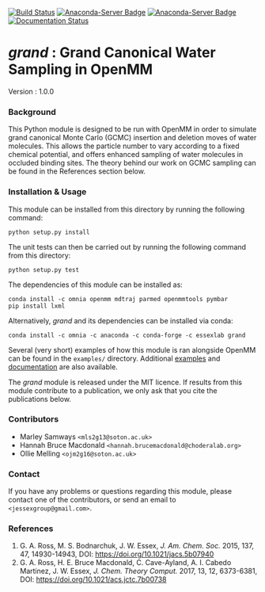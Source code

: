 [![Build Status](https://travis-ci.org/essex-lab/grand.svg?branch=master)](https://travis-ci.org/essex-lab/grand)
[![Anaconda-Server Badge](https://anaconda.org/essexlab/grand/badges/version.svg)](https://anaconda.org/essexlab/grand)
[![Anaconda-Server Badge](https://anaconda.org/essexlab/grand/badges/downloads.svg)](https://anaconda.org/essexlab/grand)
[![Documentation Status](https://readthedocs.org/projects/grand/badge/?version=latest)](https://grand.readthedocs.io/en/latest/?badge=latest)

# _grand_ : Grand Canonical Water Sampling in OpenMM

Version : 1.0.0

### Background

This Python module is designed to be run with OpenMM in order to simulate grand
canonical Monte Carlo (GCMC) insertion and deletion moves of water molecules.
This allows the particle number to vary according to a fixed chemical
potential, and offers enhanced sampling of water molecules in occluded
binding sites.
The theory behind our work on GCMC sampling can be found in the References
section below.

### Installation & Usage

This module can be installed from this directory by running the following
command:

```commandline
python setup.py install
```

The unit tests can then be carried out by running the following command from
this directory:
```commandline
python setup.py test
```

The dependencies of this module can be installed as:

```commandline
conda install -c omnia openmm mdtraj parmed openmmtools pymbar
pip install lxml
```

Alternatively, _grand_ and its dependencies can be installed via conda:
```commandline
conda install -c omnia -c anaconda -c conda-forge -c essexlab grand
```

Several (very short) examples of how this module is ran alongside OpenMM can be found in
the `examples/` directory.
Additional [examples](https://github.com/essex-lab/grand-paper) and 
[documentation](https://grand.readthedocs.io/en/latest/) are also available.

The _grand_ module is released under the MIT licence. If results from this
module contribute to a publication, we only ask that you cite the
publications below.

### Contributors

- Marley Samways `<mls2g13@soton.ac.uk>`
- Hannah Bruce Macdonald `<hannah.brucemacdonald@choderalab.org>`
- Ollie Melling `<ojm2g16@soton.ac.uk>`

### Contact

If you have any problems or questions regarding this module, please contact
one of the contributors, or send an email to `<jessexgroup@gmail.com>`.

### References

1. G. A. Ross, M. S. Bodnarchuk, J. W. Essex, _J. Am. Chem. Soc._ 2015, 
137, 47, 14930-14943, DOI: https://doi.org/10.1021/jacs.5b07940
2. G. A. Ross, H. E. Bruce Macdonald, C. Cave-Ayland, A. I. Cabedo
Martinez, J. W. Essex, _J. Chem. Theory Comput._ 2017, 13, 12, 6373-6381, DOI:
https://doi.org/10.1021/acs.jctc.7b00738

